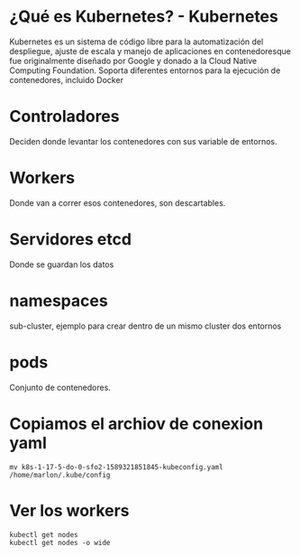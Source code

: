 # ¿Qué es Kubernetes? - Kubernetes
Kubernetes es un sistema de código libre para la automatización del despliegue, ajuste de escala y manejo de aplicaciones en contenedores​ que fue originalmente diseñado por Google y donado a la Cloud Native Computing Foundation. Soporta diferentes entornos para la ejecución de contenedores, incluido Docker

# Controladores
Deciden donde levantar los contenedores con sus variable de entornos.

# Workers
Donde van a correr esos contenedores, son descartables.

# Servidores etcd
Donde se guardan los datos

# namespaces
sub-cluster, ejemplo para crear dentro de un mismo cluster dos entornos

# pods
Conjunto de contenedores.

# Copiamos el archiov de conexion yaml
```
mv k8s-1-17-5-do-0-sfo2-1589321851845-kubeconfig.yaml /home/marlon/.kube/config
```

# Ver los workers
```
kubectl get nodes
kubectl get nodes -o wide
```


